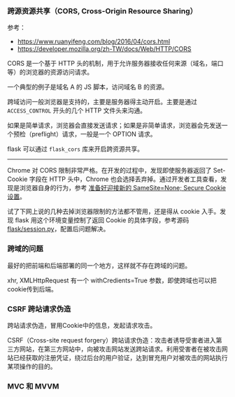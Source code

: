 ### 跨源资源共享（CORS, Cross-Origin Resource Sharing）

参考：
- https://www.ruanyifeng.com/blog/2016/04/cors.html
- https://developer.mozilla.org/zh-TW/docs/Web/HTTP/CORS

CORS 是一个基于 HTTP 头的机制，用于允许服务器接收任何来源（域名，端口等）的浏览器的资源访问请求。

一个典型的例子是域名 A 的 JS 脚本，访问域名 B 的资源。

跨域访问一般浏览器是支持的，主要是服务器得主动开启。主要是通过 `ACCESS_CONTROL` 开头的几个 HTTP 文件头来沟通。

如果是简单请求，浏览器会直接发送请求；如果是非简单请求，浏览器会先发送一个预检（preflight）请求，一般是一个 OPTION 请求。

flask 可以通过 `flask_cors` 库来开启跨资源共享。

---

Chrome 对 CORS 限制非常严格。在开发的过程中，发现即使服务器返回了 Set-Cookie 字段在 HTTP 头中，Chrome 也会选择丢弃掉。通过开发者工具查看，发现是浏览器自身的行为，参考 [准备好迎接新的 SameSite=None; Secure Cookie 设置](https://developers.google.com/search/blog/2020/01/get-ready-for-new-samesitenone-secure?hl=zh-cn)。

试了下网上说的几种去掉浏览器限制的方法都不管用，还是得从 cookie 入手。发现 flask 用这个环境变量控制了返回 Cookie 的具体字段，参考源码 [flask/session.py](https://github.com/pallets/flask/blob/main/src/flask/sessions.py#L216)，配置后问题解决。


### 跨域的问题
最好的把前端和后端部署的同一个地方，这样就不存在跨域的问题。

xhr, XMLHttpRequest 有一个 withCredients=True 参数，即使跨域也可以把cookie传到后端。

### CSRF 跨站请求伪造
跨站请求伪造，冒用Cookie中的信息，发起请求攻击。

CSRF（Cross-site request forgery）跨站请求伪造：攻击者诱导受害者进入第三方网站，在第三方网站中，向被攻击网站发送跨站请求。利用受害者在被攻击网站已经获取的注册凭证，绕过后台的用户验证，达到冒充用户对被攻击的网站执行某项操作的目的。

### MVC 和 MVVM
